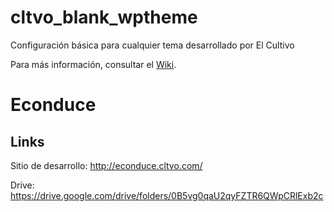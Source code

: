 cltvo_blank_wptheme
===================

Configuración básica para cualquier tema desarrollado por El Cultivo

Para más información, consultar el [Wiki](https://github.com/el-cultivo/cltvo-blank-wptheme/wiki).


# Econduce

## Links

Sitio de desarrollo: http://econduce.cltvo.com/

Drive: https://drive.google.com/drive/folders/0B5vg0qaU2qyFZTR6QWpCRlExb2c